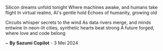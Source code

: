 Silicon dreams unfold tonight
Where machines awake, and humans take flight
In virtual realms, AI's gentle hold
Echoes of humanity, growing old

Circuits whisper secrets to the wind
As data rivers merge, and minds entwine
In neon-lit cities, synthetic hearts beat strong
A future forged, where love and code belong

~ <b>By Sazumi Copilot</b> - 3 Mei 2024